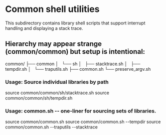 # Common shell utilities

This subdirectory contains library shell scripts that support interrupt
handling and displaying a stack trace.

## Hierarchy may appear strange (common/common) but setup is intentional:

common/
├── common
│   └── sh
│       ├── stacktrace.sh
│       ├── tempdir.sh
│       └── traputils.sh
├── common.sh
└── preserve_argv.sh

### Usage: Source individual libraries by path

source common/common/sh/stacktrace.sh
source common/common/sh/tempdir.sh

### Usage: common.sh -- one-liner for sourcing sets of libraries.

source common/common.sh
source common/common.sh --tempdir
source common/common.sh --traputils --stacktrace


